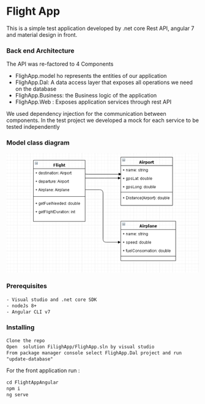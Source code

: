 # Flight App

This is a simple test application developed by .net core Rest API,  angular 7 and material design in front.

### Back end Architecture
The API was re-factored to 4 Components
- FlighApp.model ho represents the entities of our application
- FlighApp.Dal: A data access layer that exposes all operations we need on the database
- FlighApp.Business: the Business logic of the application
- FlighApp.Web : Exposes application services through rest API

We used dependency injection for the communication between components.
In the test project we developed a mock for each service to be tested independently 
### Model class diagram
![alt text](Model-Diagram.PNG)

### Prerequisites

```
- Visual studio and .net core SDK
- nodeJs 8+
- Angular CLI v7
```

### Installing
```
Clone the repo 
Open  solution FilighApp/FlighApp.sln by visual studio
From package manager console select FlighApp.Dal project and run  "update-database"
```

For the front application run :
```
cd FlightAppAngular
npm i
ng serve
```